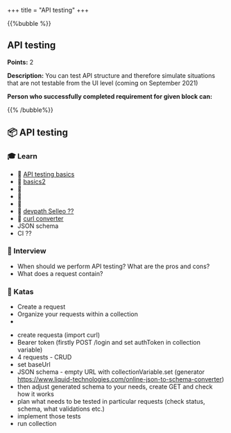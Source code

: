 +++
title = "API testing"
+++

{{%bubble %}}

## API testing

**Points:** 2

**Description:** You can test API structure and therefore simulate situations that are not testable from the UI level (coming on September 2021)

**Person who successfully completed requirement for given block can:**


{{% /bubble%}}

## **📦 API testing**

### **🎓 Learn**
- 📗 [API testing basics](https://www.katalon.com/resources-center/blog/api-testing-tips/)
- 📗 [basics2](https://blog.testproject.io/2021/07/28/rest-api-automation-from-scratch/)
- 📗 []()
- 📗 []()
- 📗 []()
- 📗 [devpath Selleo ??](https://selleo.com/devpath/web_development/skills/api_expertise/)
- 📙 [curl converter](https://curlconverter.com/) 
- JSON schema
- CI ??

### **🎤  Interview**
- When should we perform API testing? What are the pros and cons?
- What does a request contain?

### **📝 Katas**
- Create a request
- Organize your requests within a collection
- 


<!-- ------------------------ -->
* create requesta (import curl)
* Bearer token (firstly POST /login and set authToken in collection variable)
* 4 requests - CRUD
* set baseUrl
* JSON schema - empty URL with collectionVariable.set (generator https://www.liquid-technologies.com/online-json-to-schema-converter)
* then adjust generated schema to your needs, create GET and check how it works
* plan what needs to be tested in particular requests (check status, schema, what validations etc.)
* implement those tests
* run collection
